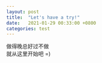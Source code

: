 ```yaml
---
layout: post
title:  "Let's have a try!"
date:   2021-01-29 00:33:00 +0800
categories: test
---
```

做得晚总好过不做  
就从这里开始吧 =)
